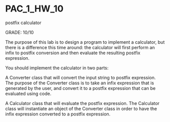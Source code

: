 # PAC_1_HW_10
postfix calculator

GRADE: 10/10

The purpose of this lab is to design a program to implement a calculator, but there is a
difference this time around: the calculator will first perform an infix to postfix conversion
and then evaluate the resulting postfix expression.

You should implement the calculator in two parts:

A Converter class that will convert the input string to postfix expression. 
  The purpose of the Converter class is to take an infix expression that is generated by
the user, and convert it to a postfix expression that can be evaluated using code.

A Calculator class that will evaluate the postfix expression.
  The Calculator class will instantiate an object of the Converter class in order to
have the infix expression converted to a postfix expression.
